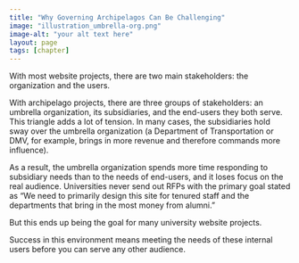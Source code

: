 ```yaml
---
title: "Why Governing Archipelagos Can Be Challenging"
image: "illustration_umbrella-org.png"
image-alt: "your alt text here"
layout: page
tags: [chapter]
---
```


With most website projects, there are two main stakeholders: the organization and the users.

With archipelago projects, there are three groups of stakeholders: an umbrella organization, its subsidiaries, and the end-users they both serve. This triangle adds a lot of tension. In many cases, the subsidiaries hold sway over the umbrella organization (a Department of Transportation or DMV, for example, brings in more revenue and therefore commands more influence). 

As a result, the umbrella organization spends more time responding to subsidiary needs than to the needs of end-users, and it loses focus on the real audience. Universities never send out RFPs with the primary goal stated as “We need to primarily design this site for tenured staff and the departments that bring in the most money from alumni.”

But this ends up being the goal for many university website projects.

Success in this environment means meeting the needs of these internal users before you can serve any other audience.
